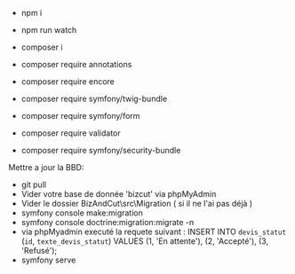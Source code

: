 - npm i
- npm run watch
- composer i


- composer require annotations
- composer require encore
- composer require symfony/twig-bundle

- composer require symfony/form
- composer require validator

- composer require symfony/security-bundle

Mettre a jour la BBD: 
 - git pull
 - Vider votre base de donnée 'bizcut' via phpMyAdmin
 - Vider le dossier BizAndCut\src\Migration ( si il ne l'ai pas déjà ) 
 - symfony console make:migration
 - symfony console doctrine:migration:migrate -n
 - via phpMyadmin executé la requete suivant : 
INSERT INTO `devis_statut` (`id`, `texte_devis_statut`) VALUES
(1, 'En attente'),
(2, 'Accepté'),
(3, 'Refusé');
 - symfony serve 
